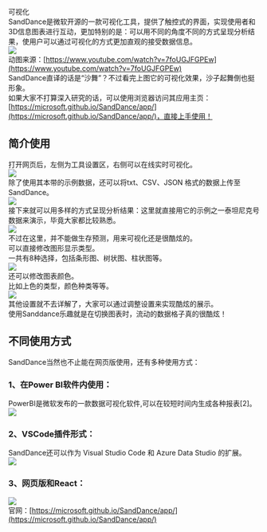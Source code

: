 可视化<br />SandDance是微软开源的一款可视化工具，提供了触控式的界面，实现使用者和3D信息图表进行互动，更加特别的是：可以用不同的角度不同的方式呈现分析结果，使用户可以通过可视化的方式更加直观的接受数据信息。<br />![](https://cdn.nlark.com/yuque/0/2021/gif/396745/1637417255006-8696df8e-37a6-49fe-8ed3-c353ad8ba212.gif#clientId=udcf8b4fa-49c8-4&from=paste&id=uc798df3e&originHeight=500&originWidth=1079&originalType=url&ratio=1&rotation=0&showTitle=false&status=done&style=none&taskId=u122a2a62-ed17-43ae-80a9-91cb4fcb0a3&title=)<br />动图来源：[https://www.youtube.com/watch?v=7foUGJFGPEw](https://www.youtube.com/watch?v=7foUGJFGPEw)<br />SandDance直译的话是“沙舞”？不过看完上图它的可视化效果，沙子起舞倒也挺形象。<br />如果大家不打算深入研究的话，可以使用浏览器访问其应用主页：[https://microsoft.github.io/SandDance/app/](https://microsoft.github.io/SandDance/app/)，直接上手使用！
<a name="fA9QK"></a>
## 简介使用
打开网页后，左侧为工具设置区，右侧可以在线实时可视化。<br />![](https://cdn.nlark.com/yuque/0/2021/webp/396745/1637417254783-8308f683-b888-4000-b931-e1235cebe62c.webp#clientId=udcf8b4fa-49c8-4&from=paste&id=ub49969a9&originHeight=447&originWidth=1080&originalType=url&ratio=1&rotation=0&showTitle=false&status=done&style=shadow&taskId=ue138dd0d-ac56-41bd-b5fa-d3997964203&title=)<br />除了使用其本带的示例数据，还可以将txt、CSV、JSON 格式的数据上传至 SandDance。<br />![](https://cdn.nlark.com/yuque/0/2021/webp/396745/1637417254994-73180181-4faf-4744-8fa7-15c86afe4a97.webp#clientId=udcf8b4fa-49c8-4&from=paste&id=u25f0020d&originHeight=300&originWidth=305&originalType=url&ratio=1&rotation=0&showTitle=false&status=done&style=shadow&taskId=u1068dbb2-0124-471c-b3c6-aa1aa8dd563&title=)<br />接下来就可以用多样的方式呈现分析结果：这里就直接用它的示例之一泰坦尼克号数据来演示，毕竟大家都比较熟悉。<br />![](https://cdn.nlark.com/yuque/0/2021/webp/396745/1637417255378-75e58fc7-2325-4790-b36a-87fb1812eed1.webp#clientId=udcf8b4fa-49c8-4&from=paste&id=uc5baf44b&originHeight=439&originWidth=951&originalType=url&ratio=1&rotation=0&showTitle=false&status=done&style=shadow&taskId=ud206b868-0db7-464f-a2ea-16ed6c6b980&title=)<br />不过在这里，并不能做生存预测，用来可视化还是很酷炫的。<br />可以直接修改图形显示类型。<br />一共有8种选择，包括条形图、树状图、柱状图等。<br />![](https://cdn.nlark.com/yuque/0/2021/webp/396745/1637417254999-6796d8e7-4863-4984-957e-fb579f9743f3.webp#clientId=udcf8b4fa-49c8-4&from=paste&id=u1d2d38af&originHeight=460&originWidth=951&originalType=url&ratio=1&rotation=0&showTitle=false&status=done&style=shadow&taskId=u959fd07e-e1f3-4157-b245-5ed6a7d210d&title=)<br />还可以修改图表颜色。<br />比如上色的类型，颜色种类等等。<br />![](https://cdn.nlark.com/yuque/0/2021/webp/396745/1637417255881-27c81dbc-70df-45ac-ad98-5c485af6c32f.webp#clientId=udcf8b4fa-49c8-4&from=paste&id=u404ecb72&originHeight=430&originWidth=955&originalType=url&ratio=1&rotation=0&showTitle=false&status=done&style=shadow&taskId=u03eccd4d-3312-4704-a74a-7c85844ae14&title=)<br />其他设置就不去详解了，大家可以通过调整设置来实现酷炫的展示。<br />使用Sanddance乐趣就是在切换图表时，流动的数据格子真的很酷炫！
<a name="mg4Ud"></a>
## 不同使用方式
SandDance当然也不止能在网页版使用，还有多种使用方式：
<a name="E1ElR"></a>
### 1、在Power BI软件内使用：
PowerBI是微软发布的一款数据可视化软件,可以在较短时间内生成各种报表[2]。<br />![](https://cdn.nlark.com/yuque/0/2021/webp/396745/1637417255719-8fe5dcc7-651d-40aa-8984-1a1f50317863.webp#clientId=udcf8b4fa-49c8-4&from=paste&id=u16baf6f5&originHeight=607&originWidth=1080&originalType=url&ratio=1&rotation=0&showTitle=false&status=done&style=shadow&taskId=u0cb10fbd-cf06-45f6-bbfa-58dd1fc1232&title=)
<a name="glFSY"></a>
### 2、VSCode插件形式：
SandDance还可以作为 Visual Studio Code 和 Azure Data Studio 的扩展。<br />![](https://cdn.nlark.com/yuque/0/2021/gif/396745/1637417255955-3ebe9101-035d-4e93-83c0-55a2f205f8a6.gif#clientId=udcf8b4fa-49c8-4&from=paste&id=ua9311f5f&originHeight=500&originWidth=640&originalType=url&ratio=1&rotation=0&showTitle=false&status=done&style=shadow&taskId=u5bc63b3a-0bc8-4501-9800-0def2c5a8b1&title=)
<a name="niBih"></a>
### 3、网页版和React：
![](https://cdn.nlark.com/yuque/0/2021/gif/396745/1637417256578-89c4e842-7bec-45c0-87d6-096e82029a41.gif#clientId=udcf8b4fa-49c8-4&from=paste&id=ud7264882&originHeight=292&originWidth=640&originalType=url&ratio=1&rotation=0&showTitle=false&status=done&style=shadow&taskId=u8e97fb8c-6f73-443e-b885-df45e0a6835&title=)<br />官网：[https://microsoft.github.io/SandDance/app/](https://microsoft.github.io/SandDance/app/)
